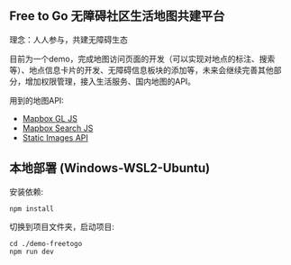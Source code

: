 ## Free to Go 无障碍社区生活地图共建平台

理念：人人参与，共建无障碍生态

目前为一个demo，完成地图访问页面的开发（可以实现对地点的标注、搜索等）、地点信息卡片的开发、无障碍信息板块的添加等，未来会继续完善其他部分，增加权限管理，接入生活服务、国内地图的API。

用到的地图API:
* [Mapbox GL JS](https://docs.mapbox.com/mapbox-gl-js/guides)
* [Mapbox Search JS](https://docs.mapbox.com/mapbox-search-js/guides/)
* [Static Images API](https://docs.mapbox.com/api/maps/static-images/)


## 本地部署 (Windows-WSL2-Ubuntu)

安装依赖:

```
npm install
```

切换到项目文件夹，启动项目:

```
cd ./demo-freetogo 
npm run dev
```
